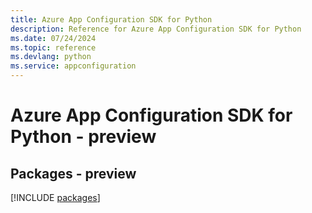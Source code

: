 ```yaml
---
title: Azure App Configuration SDK for Python
description: Reference for Azure App Configuration SDK for Python
ms.date: 07/24/2024
ms.topic: reference
ms.devlang: python
ms.service: appconfiguration
---
```

# Azure App Configuration SDK for Python - preview
## Packages - preview
[!INCLUDE [packages](app-configuration-index.md)]